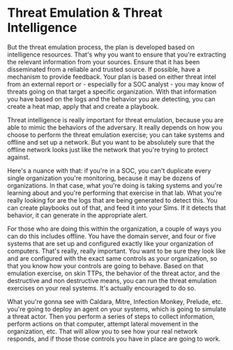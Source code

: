# Threat Emulation & Threat Intelligence

But the threat emulation process, the plan is developed based on intelligence resources. That's why you want to ensure that you're extracting the relevant information from your sources. Ensure that it has been disseminated from a reliable and trusted source. If possible, have a mechanism to provide feedback. Your plan is based on either threat intel from an external report or - especially for a SOC analyst - you may know of threats going on that target a specific organization. With that information you have based on the logs and the behavior you are detecting, you can create a heat map, apply that and create a playbook.

Threat intelligence is really important for threat emulation, because you are able to mimic the behaviors of the adversary. It really depends on how you choose to perform the threat emulation exercise; you can take systems and offline and set up a network. But you want to be absolutely sure that the offline network looks just like the network that you're trying to protect against.

Here's a nuance with that: if you're in a SOC, you can't duplicate every single organization you're monitoring, because it may be dozens of organizations. In that case, what you're doing is taking systems and you're learning about and you're performing that exercise in that lab. What you're really looking for are the logs that are being generated to detect this. You can create playbooks out of that, and feed it into your Sims. If it detects that behavior, it can generate in the appropriate alert.&#x20;

For those who are doing this within the organization, a couple of ways you can do this includes offline. You have the domain server, and four or five systems that are set up and configured exactly like your organization of computers. That's really, really important. You want to be sure they look like and are configured with the exact same controls as your organization, so that you know how your controls are going to behave. Based on that emulation exercise, on skin TTPs, the behavior of the threat actor, and the destructive and non destructive means, you can run the threat emulation exercises on your real systems. It's actually encouraged to do so.&#x20;

What you're gonna see with Caldara, Mitre, Infection Monkey, Prelude, etc. you're going to deploy an agent on your systems, which is going to simulate a threat actor. Then you perform a series of steps to collect information, perform actions on that computer, attempt lateral movement in the organization, etc. That will allow you to see how your real network responds, and if those those controls you have in place are going to work.
